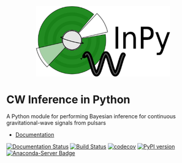 <p align="center">
  <img src="./logo/logo.png" width="350" title="CWInPy logo">
</p>

# CW Inference in Python

A Python module for performing Bayesian inference for continuous gravitational-wave signals from pulsars

* [Documentation](https://cwinpy.readthedocs.io)

[![Documentation Status](https://readthedocs.org/projects/cwinpy/badge/?version=latest)](https://cwinpy.readthedocs.io/en/latest/?badge=latest)
[![Build Status](https://github.com/cwinpy/cwinpy/workflows/build/badge.svg)](https://github.com/cwinpy/cwinpy/actions?query=workflow%3Abuild)
[![codecov](https://codecov.io/gh/cwinpy/cwinpy/branch/master/graph/badge.svg)](https://codecov.io/gh/cwinpy/cwinpy)
[![PyPI version](https://badge.fury.io/py/cwinpy.svg)](https://badge.fury.io/py/cwinpy)
[![Anaconda-Server Badge](https://anaconda.org/conda-forge/cwinpy/badges/version.svg)](https://anaconda.org/conda-forge/cwinpy)